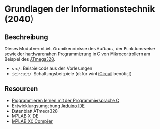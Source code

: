# Grundlagen der Informationstechnik (2040)

## Beschreibung
Dieses Modul vermittelt Grundkenntnisse des Aufbaus, der Funktionsweise sowie der hardwarenahen Programmierung in C von Mikrocontrollern am Beispiel des [ATmega328](https://www.microchip.com/wwwproducts/en/ATmega328p).

* `src/`: Beispielcode aus den Vorlesungen
* `icircuit/`: Schaltungsbeispiele (dafür wird [iCircuit](http://icircuitapp.com) benötigt)

## Resourcen
* [Programmieren lernen mit der Programmiersprache C](https://www.c-howto.de)
* Entwicklungsumgebung [Arduino IDE](https://www.arduino.cc/en/software)
* Datenblatt [ATmega328](http://ww1.microchip.com/downloads/en/DeviceDoc/Atmel-7810-Automotive-Microcontrollers-ATmega328P_Datasheet.pdf)
* [MPLAB X IDE](https://www.microchip.com/mplab/mplab-x-ide/0)
* [MPLAB XC Compiler](https://www.microchip.com/en-us/development-tools-tools-and-software/mplab-xc-compilers)


